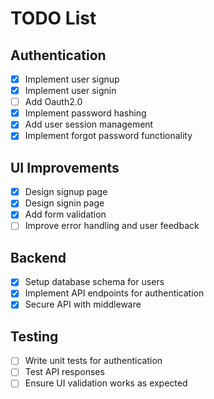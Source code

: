 # TODO List

## Authentication

- [x] Implement user signup
- [x] Implement user signin
- [ ] Add Oauth2.0
- [x] Implement password hashing
- [x] Add user session management
- [x] Implement forgot password functionality

## UI Improvements

- [x] Design signup page
- [x] Design signin page
- [x] Add form validation
- [ ] Improve error handling and user feedback

## Backend

- [x] Setup database schema for users
- [x] Implement API endpoints for authentication
- [x] Secure API with middleware

## Testing

- [ ] Write unit tests for authentication
- [ ] Test API responses
- [ ] Ensure UI validation works as expected
